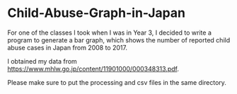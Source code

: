 # Child-Abuse-Graph-in-Japan
For one of the classes I took when I was in Year 3, I decided to write a program to generate a bar graph, which shows the number of reported child abuse cases in Japan from 2008 to 2017. 

I obtained my data from https://www.mhlw.go.jp/content/11901000/000348313.pdf.

Please make sure to put the processing and csv files in the same directory. 

